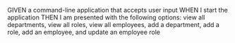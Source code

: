 GIVEN a command-line application that accepts user input
WHEN I start the application
THEN I am presented with the following options: view all departments, view all roles, view all employees, add a department, add a role, add an employee, and update an employee role
<!-- view all = SELECT *, add = INSERT INTO, update = UPDATE --> 


<!-- step one is psudocode -->
<!-- setup database/seeds -->
<!-- run queries in a query file before you attempt to integrate the server/inquirer -->

<!-- Write my inquirer questions -->
<!-- figure out order of operations and how to organize queries in app-->
